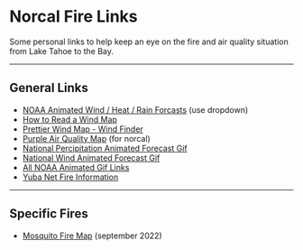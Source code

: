 # Norcal Fire Links

Some personal links to help keep an eye on the fire and air quality situation from Lake Tahoe to the Bay. 

---

## General Links

* [NOAA Animated Wind / Heat / Rain Forcasts](https://graphical.weather.gov/sectors/northcaliforniaLoop.php#tabs) (use dropdown)
* [How to Read a Wind Map](https://img.yumpu.com/36822198/1/500x640/weather-map-symbols.jpg)
* [Prettier Wind Map - Wind Finder](https://www.windfinder.com/#8/38.5245/-121.1407)
* [Purple Air Quality Map](https://map.purpleair.com/1/mAQI/a10/p604800/cC0#7.26/38.446/-121.515) (for norcal)
* [National Percipitation Animated Forecast Gif](https://www.wpc.ncep.noaa.gov/qpf/qpfloop12hr.html)
* [National Wind Animated Forecast Gif](https://www.ready.noaa.gov/ready2-bin/animation.pl?id=NAM/Eta&mdl=grads/nam/panel6&file=anim)
* [All NOAA Animated Gif Links](https://www.ready.noaa.gov/READY_animations.php)
* [Yuba Net Fire Information](https://yubanet.com/)

---

## Specific Fires

* [Mosquito Fire Map](https://inciweb.nwcg.gov/incident/8398/) (september 2022)


<!-- https://markdowntohtml.com/ -->
